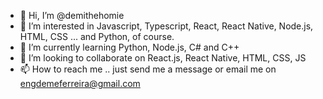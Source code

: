 - 👋 Hi, I’m @demithehomie
- 👀 I’m interested in Javascript, Typescript, React, React Native, Node.js, HTML, CSS ... and Python, of course.
- 🌱 I’m currently learning Python, Node.js, C# and C++
- 💞️ I’m looking to collaborate on React.js, React Native, HTML, CSS, JS
- 📫 How to reach me .. just send me a message or email me on engdemeferreira@gmail.com

<!---
demithehomie/demithehomie is a ✨ special ✨ repository because its `README.md` (this file) appears on your GitHub profile.
You can click the Preview link to take a look at your changes.
--->
